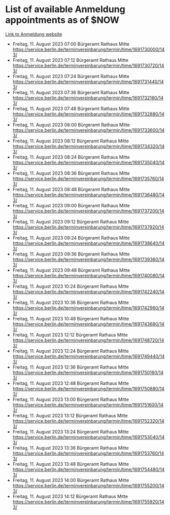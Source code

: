# List of available Anmeldung appointments as of $NOW
[Link to Anmeldung website](https://service.berlin.de/terminvereinbarung/termin/tag.php?termin=1&anliegen[]=120686&dienstleisterlist=122210,122217,327316,122219,327312,122227,327314,122231,327346,122243,327348,122254,122252,329742,122260,329745,122262,329748,122271,327278,122273,327274,122277,327276,330436,122280,327294,122282,327290,122284,327292,122291,327270,122285,327266,122286,327264,122296,327268,150230,329760,122297,327286,122294,327284,122312,329763,122314,329775,122304,327330,122311,327334,122309,327332,317869,122281,327352,122279,329772,122283,122276,327324,122274,327326,122267,329766,122246,327318,122251,327320,122257,327322,122208,327298,122226,327300&herkunft=http%3A%2F%2Fservice.berlin.de%2Fdienstleistung%2F120686%2F)
- Freitag, 11. August 2023 07:00 Bürgeramt Rathaus Mitte https://service.berlin.de/terminvereinbarung/termin/time/1691730000/143/
- Freitag, 11. August 2023 07:12 Bürgeramt Rathaus Mitte https://service.berlin.de/terminvereinbarung/termin/time/1691730720/143/
- Freitag, 11. August 2023 07:24 Bürgeramt Rathaus Mitte https://service.berlin.de/terminvereinbarung/termin/time/1691731440/143/
- Freitag, 11. August 2023 07:36 Bürgeramt Rathaus Mitte https://service.berlin.de/terminvereinbarung/termin/time/1691732160/143/
- Freitag, 11. August 2023 07:48 Bürgeramt Rathaus Mitte https://service.berlin.de/terminvereinbarung/termin/time/1691732880/143/
- Freitag, 11. August 2023 08:00 Bürgeramt Rathaus Mitte https://service.berlin.de/terminvereinbarung/termin/time/1691733600/143/
- Freitag, 11. August 2023 08:12 Bürgeramt Rathaus Mitte https://service.berlin.de/terminvereinbarung/termin/time/1691734320/143/
- Freitag, 11. August 2023 08:24 Bürgeramt Rathaus Mitte https://service.berlin.de/terminvereinbarung/termin/time/1691735040/143/
- Freitag, 11. August 2023 08:36 Bürgeramt Rathaus Mitte https://service.berlin.de/terminvereinbarung/termin/time/1691735760/143/
- Freitag, 11. August 2023 08:48 Bürgeramt Rathaus Mitte https://service.berlin.de/terminvereinbarung/termin/time/1691736480/143/
- Freitag, 11. August 2023 09:00 Bürgeramt Rathaus Mitte https://service.berlin.de/terminvereinbarung/termin/time/1691737200/143/
- Freitag, 11. August 2023 09:12 Bürgeramt Rathaus Mitte https://service.berlin.de/terminvereinbarung/termin/time/1691737920/143/
- Freitag, 11. August 2023 09:24 Bürgeramt Rathaus Mitte https://service.berlin.de/terminvereinbarung/termin/time/1691738640/143/
- Freitag, 11. August 2023 09:36 Bürgeramt Rathaus Mitte https://service.berlin.de/terminvereinbarung/termin/time/1691739360/143/
- Freitag, 11. August 2023 09:48 Bürgeramt Rathaus Mitte https://service.berlin.de/terminvereinbarung/termin/time/1691740080/143/
- Freitag, 11. August 2023 10:24 Bürgeramt Rathaus Mitte https://service.berlin.de/terminvereinbarung/termin/time/1691742240/143/
- Freitag, 11. August 2023 10:36 Bürgeramt Rathaus Mitte https://service.berlin.de/terminvereinbarung/termin/time/1691742960/143/
- Freitag, 11. August 2023 10:48 Bürgeramt Rathaus Mitte https://service.berlin.de/terminvereinbarung/termin/time/1691743680/143/
- Freitag, 11. August 2023 12:12 Bürgeramt Rathaus Mitte https://service.berlin.de/terminvereinbarung/termin/time/1691748720/143/
- Freitag, 11. August 2023 12:24 Bürgeramt Rathaus Mitte https://service.berlin.de/terminvereinbarung/termin/time/1691749440/143/
- Freitag, 11. August 2023 12:36 Bürgeramt Rathaus Mitte https://service.berlin.de/terminvereinbarung/termin/time/1691750160/143/
- Freitag, 11. August 2023 12:48 Bürgeramt Rathaus Mitte https://service.berlin.de/terminvereinbarung/termin/time/1691750880/143/
- Freitag, 11. August 2023 13:00 Bürgeramt Rathaus Mitte https://service.berlin.de/terminvereinbarung/termin/time/1691751600/143/
- Freitag, 11. August 2023 13:12 Bürgeramt Rathaus Mitte https://service.berlin.de/terminvereinbarung/termin/time/1691752320/143/
- Freitag, 11. August 2023 13:24 Bürgeramt Rathaus Mitte https://service.berlin.de/terminvereinbarung/termin/time/1691753040/143/
- Freitag, 11. August 2023 13:36 Bürgeramt Rathaus Mitte https://service.berlin.de/terminvereinbarung/termin/time/1691753760/143/
- Freitag, 11. August 2023 13:48 Bürgeramt Rathaus Mitte https://service.berlin.de/terminvereinbarung/termin/time/1691754480/143/
- Freitag, 11. August 2023 14:00 Bürgeramt Rathaus Mitte https://service.berlin.de/terminvereinbarung/termin/time/1691755200/143/
- Freitag, 11. August 2023 14:12 Bürgeramt Rathaus Mitte https://service.berlin.de/terminvereinbarung/termin/time/1691755920/143/
